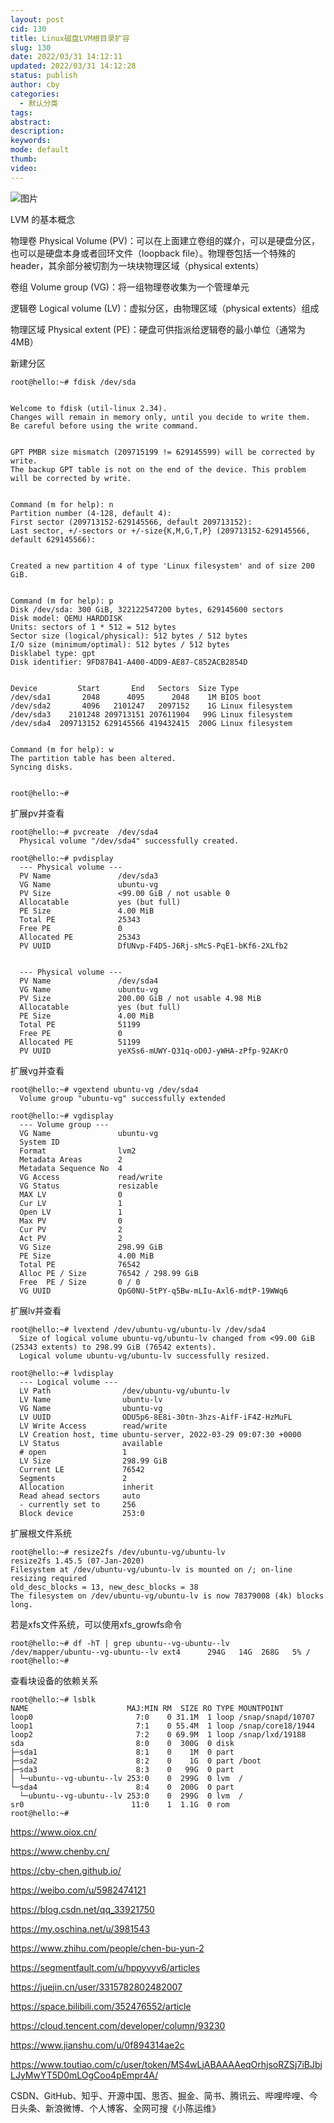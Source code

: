 ```yaml
---
layout: post
cid: 130
title: Linux磁盘LVM根目录扩容
slug: 130
date: 2022/03/31 14:12:11
updated: 2022/03/31 14:12:28
status: publish
author: cby
categories: 
  - 默认分类
tags: 
abstract: 
description: 
keywords: 
mode: default
thumb: 
video: 
---
```



![图片](https://p3-juejin.byteimg.com/tos-cn-i-k3u1fbpfcp/4b66badf2955413c829a4b6eee45c833~tplv-k3u1fbpfcp-zoom-1.image)

  

LVM 的基本概念

  

物理卷 Physical Volume (PV)：可以在上面建立卷组的媒介，可以是硬盘分区，也可以是硬盘本身或者回环文件（loopback file）。物理卷包括一个特殊的 header，其余部分被切割为一块块物理区域（physical extents）

  

卷组 Volume group (VG)：将一组物理卷收集为一个管理单元

  

逻辑卷 Logical volume (LV)：虚拟分区，由物理区域（physical extents）组成

  

物理区域 Physical extent (PE)：硬盘可供指派给逻辑卷的最小单位（通常为 4MB）

  

  

  

新建分区

  

```
root@hello:~# fdisk /dev/sda


Welcome to fdisk (util-linux 2.34).
Changes will remain in memory only, until you decide to write them.
Be careful before using the write command.


GPT PMBR size mismatch (209715199 != 629145599) will be corrected by write.
The backup GPT table is not on the end of the device. This problem will be corrected by write.


Command (m for help): n
Partition number (4-128, default 4): 
First sector (209713152-629145566, default 209713152): 
Last sector, +/-sectors or +/-size{K,M,G,T,P} (209713152-629145566, default 629145566): 


Created a new partition 4 of type 'Linux filesystem' and of size 200 GiB.


Command (m for help): p
Disk /dev/sda: 300 GiB, 322122547200 bytes, 629145600 sectors
Disk model: QEMU HARDDISK   
Units: sectors of 1 * 512 = 512 bytes
Sector size (logical/physical): 512 bytes / 512 bytes
I/O size (minimum/optimal): 512 bytes / 512 bytes
Disklabel type: gpt
Disk identifier: 9FD87B41-A400-4DD9-AE87-C852ACB2854D


Device         Start       End   Sectors  Size Type
/dev/sda1       2048      4095      2048    1M BIOS boot
/dev/sda2       4096   2101247   2097152    1G Linux filesystem
/dev/sda3    2101248 209713151 207611904   99G Linux filesystem
/dev/sda4  209713152 629145566 419432415  200G Linux filesystem


Command (m for help): w
The partition table has been altered.
Syncing disks.


root@hello:~#
```

  

  

扩展pv并查看

  

  

```
root@hello:~# pvcreate  /dev/sda4
  Physical volume "/dev/sda4" successfully created.

root@hello:~# pvdisplay 
  --- Physical volume ---
  PV Name               /dev/sda3
  VG Name               ubuntu-vg
  PV Size               <99.00 GiB / not usable 0   
  Allocatable           yes (but full)
  PE Size               4.00 MiB
  Total PE              25343
  Free PE               0
  Allocated PE          25343
  PV UUID               DfUNvp-F4D5-J6Rj-sMcS-PqE1-bKf6-2XLfb2


  --- Physical volume ---
  PV Name               /dev/sda4
  VG Name               ubuntu-vg
  PV Size               200.00 GiB / not usable 4.98 MiB
  Allocatable           yes (but full)
  PE Size               4.00 MiB
  Total PE              51199
  Free PE               0
  Allocated PE          51199
  PV UUID               yeXSs6-mUWY-Q31q-oD0J-yWHA-zPfp-92AKrO
```

  

扩展vg并查看

  

```
root@hello:~# vgextend ubuntu-vg /dev/sda4
  Volume group "ubuntu-vg" successfully extended

root@hello:~# vgdisplay 
  --- Volume group ---
  VG Name               ubuntu-vg
  System ID             
  Format                lvm2
  Metadata Areas        2
  Metadata Sequence No  4
  VG Access             read/write
  VG Status             resizable
  MAX LV                0
  Cur LV                1
  Open LV               1
  Max PV                0
  Cur PV                2
  Act PV                2
  VG Size               298.99 GiB
  PE Size               4.00 MiB
  Total PE              76542
  Alloc PE / Size       76542 / 298.99 GiB
  Free  PE / Size       0 / 0   
  VG UUID               QpG0NU-5tPY-q5Bw-mLIu-Axl6-mdtP-19WWq6
```

  

扩展lv并查看

  

```
root@hello:~# lvextend /dev/ubuntu-vg/ubuntu-lv /dev/sda4
  Size of logical volume ubuntu-vg/ubuntu-lv changed from <99.00 GiB (25343 extents) to 298.99 GiB (76542 extents).
  Logical volume ubuntu-vg/ubuntu-lv successfully resized.

root@hello:~# lvdisplay 
  --- Logical volume ---
  LV Path                /dev/ubuntu-vg/ubuntu-lv
  LV Name                ubuntu-lv
  VG Name                ubuntu-vg
  LV UUID                ODU5p6-8E8i-30tn-3hzs-AifF-iF4Z-HzMuFL
  LV Write Access        read/write
  LV Creation host, time ubuntu-server, 2022-03-29 09:07:30 +0000
  LV Status              available
  # open                 1
  LV Size                298.99 GiB
  Current LE             76542
  Segments               2
  Allocation             inherit
  Read ahead sectors     auto
  - currently set to     256
  Block device           253:0
```

  

扩展根文件系统  

  

```
root@hello:~# resize2fs /dev/ubuntu-vg/ubuntu-lv
resize2fs 1.45.5 (07-Jan-2020)
Filesystem at /dev/ubuntu-vg/ubuntu-lv is mounted on /; on-line resizing required
old_desc_blocks = 13, new_desc_blocks = 38
The filesystem on /dev/ubuntu-vg/ubuntu-lv is now 78379008 (4k) blocks long.
```

  

若是xfs文件系统，可以使用xfs_growfs命令

  

```
root@hello:~# df -hT | grep ubuntu--vg-ubuntu--lv
/dev/mapper/ubuntu--vg-ubuntu--lv ext4      294G   14G  268G   5% /
root@hello:~#
```

  

查看块设备的依赖关系

  

```
root@hello:~# lsblk
NAME                      MAJ:MIN RM  SIZE RO TYPE MOUNTPOINT
loop0                       7:0    0 31.1M  1 loop /snap/snapd/10707
loop1                       7:1    0 55.4M  1 loop /snap/core18/1944
loop2                       7:2    0 69.9M  1 loop /snap/lxd/19188
sda                         8:0    0  300G  0 disk 
├─sda1                      8:1    0    1M  0 part 
├─sda2                      8:2    0    1G  0 part /boot
├─sda3                      8:3    0   99G  0 part 
│ └─ubuntu--vg-ubuntu--lv 253:0    0  299G  0 lvm  /
└─sda4                      8:4    0  200G  0 part 
  └─ubuntu--vg-ubuntu--lv 253:0    0  299G  0 lvm  /
sr0                        11:0    1  1.1G  0 rom  
root@hello:~#
```

  



  

  

https://www.oiox.cn/

https://www.chenby.cn/

https://cby-chen.github.io/

https://weibo.com/u/5982474121

https://blog.csdn.net/qq_33921750

https://my.oschina.net/u/3981543

https://www.zhihu.com/people/chen-bu-yun-2

https://segmentfault.com/u/hppyvyv6/articles

https://juejin.cn/user/3315782802482007

https://space.bilibili.com/352476552/article

https://cloud.tencent.com/developer/column/93230

https://www.jianshu.com/u/0f894314ae2c

https://www.toutiao.com/c/user/token/MS4wLjABAAAAeqOrhjsoRZSj7iBJbjLJyMwYT5D0mLOgCoo4pEmpr4A/

CSDN、GitHub、知乎、开源中国、思否、掘金、简书、腾讯云、哔哩哔哩、今日头条、新浪微博、个人博客、全网可搜《小陈运维》
